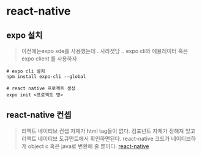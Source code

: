 # react-native

## expo 설치
> 이전에는expo xde를 사용했는데 . 사라졋당 ..
> expo cli와 에뮬레이터 혹은expo client 를 사용하자
```
# expo cli 설치
npm install expo-cli --global

# react native 프로젝트 생성
expo init <프로젝트 명>

```

## react-native 컨셉
> 리액트 네이티브 컨셉 자체가 html tag들이 없다.
> 컴포넌트 자체가 정해져 있고 리액트 네이티브 도큐먼트에서 확인하면된다.
> react-native 코드가 네이티브하게 object c 혹은 java로 변환해 줄 뿐이다.
[react-native](https://facebook.github.io/react-native/docs/view)

